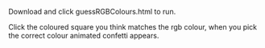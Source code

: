 Download and click guessRGBColours.html to run.

Click the coloured square you think matches the rgb colour, when you pick the correct colour animated confetti appears.

